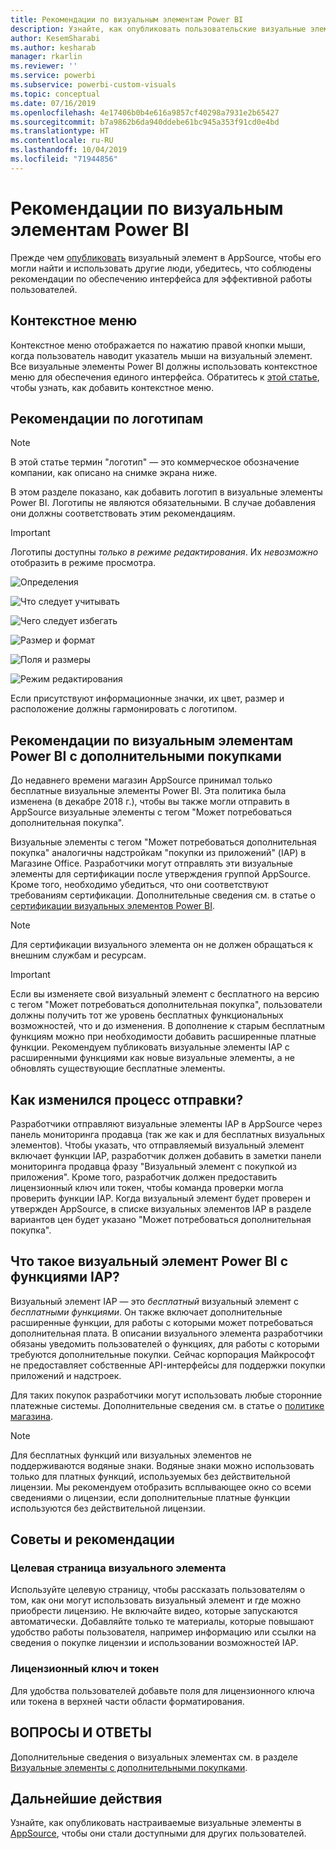 ```yaml
---
title: Рекомендации по визуальным элементам Power BI
description: Узнайте, как опубликовать пользовательские визуальные элементы в AppSource, чтобы они стали доступными для приобретения другими пользователями.
author: KesemSharabi
ms.author: kesharab
manager: rkarlin
ms.reviewer: ''
ms.service: powerbi
ms.subservice: powerbi-custom-visuals
ms.topic: conceptual
ms.date: 07/16/2019
ms.openlocfilehash: 4e17406b0b4e616a9857cf40298a7931e2b65427
ms.sourcegitcommit: b7a9862b6da940ddebe61bc945a353f91cd0e4bd
ms.translationtype: HT
ms.contentlocale: ru-RU
ms.lasthandoff: 10/04/2019
ms.locfileid: "71944856"
---
```

# <a name="guidelines-for-power-bi-visuals"></a>Рекомендации по визуальным элементам Power BI
Прежде чем [опубликовать](https://docs.microsoft.com/power-bi/developer/office-store) визуальный элемент в AppSource, чтобы его могли найти и использовать другие люди, убедитесь, что соблюдены рекомендации по обеспечению интерфейса для эффективной работы пользователей. 

## <a name="context-menu"></a>Контекстное меню
Контекстное меню отображается по нажатию правой кнопки мыши, когда пользователь наводит указатель мыши на визуальный элемент.
Все визуальные элементы Power BI должны использовать контекстное меню для обеспечения единого интерфейса. Обратитесь к [этой статье](https://github.com/Microsoft/PowerBI-visuals/blob/gh-pages/tutorials/building-bar-chart/adding-context-menu-to-the-bar.md), чтобы узнать, как добавить контекстное меню.


## <a name="logo-guidelines"></a>Рекомендации по логотипам
> [!NOTE]
> В этой статье термин "логотип" — это коммерческое обозначение компании, как описано на снимке экрана ниже. 

В этом разделе показано, как добавить логотип в визуальные элементы Power BI. Логотипы не являются обязательными. В случае добавления они должны соответствовать этим рекомендациям. 

> [!IMPORTANT]
> Логотипы доступны *только в режиме редактирования*. Их *невозможно* отобразить в режиме просмотра.


![Определения](media/guidelines-powerbi-visuals/definitions.png)

![Что следует учитывать](media/guidelines-powerbi-visuals/things-to-keep-in-mind.png)

![Чего следует избегать](media/guidelines-powerbi-visuals/things-to-avoid.png)

![Размер и формат](media/guidelines-powerbi-visuals/size-and-format.png)

![Поля и размеры](media/guidelines-powerbi-visuals/margins-and-sizes.png)

![Режим редактирования](media/guidelines-powerbi-visuals/logos-in-edit-mode.png)


Если присутствуют информационные значки, их цвет, размер и расположение должны гармонировать с логотипом.

## <a name="guidelines-for-power-bi-visuals-with-additional-purchases"></a>Рекомендации по визуальным элементам Power BI с дополнительными покупками

До недавнего времени магазин AppSource принимал только бесплатные визуальные элементы Power BI. Эта политика была изменена (в декабре 2018 г.), чтобы вы также могли отправить в AppSource визуальные элементы с тегом "Может потребоваться дополнительная покупка". 

Визуальные элементы с тегом "Может потребоваться дополнительная покупка" аналогичны надстройкам "покупки из приложений" (IAP) в Магазине Office. Разработчики могут отправлять эти визуальные элементы для сертификации после утверждения группой AppSource. Кроме того, необходимо убедиться, что они соответствуют требованиям сертификации. Дополнительные сведения см. в статье о [сертификации визуальных элементов Power BI](../power-bi-custom-visuals-certified.md).

> [!NOTE]
> Для сертификации визуального элемента он не должен обращаться к внешним службам и ресурсам.

>[!IMPORTANT]  
> Если вы изменяете свой визуальный элемент с бесплатного на версию с тегом "Может потребоваться дополнительная покупка", пользователи должны получить тот же уровень бесплатных функциональных возможностей, что и до изменения. В дополнение к старым бесплатным функциям можно при необходимости добавить расширенные платные функции. Рекомендуем публиковать визуальные элементы IAP с расширенными функциями как новые визуальные элементы, а не обновлять существующие бесплатные элементы.

## <a name="what-changed-in-the-submission-process"></a>Как изменился процесс отправки?

Разработчики отправляют визуальные элементы IAP в AppSource через панель мониторинга продавца (так же как и для бесплатных визуальных элементов). Чтобы указать, что отправляемый визуальный элемент включает функции IAP, разработчик должен добавить в заметки панели мониторинга продавца фразу "Визуальный элемент с покупкой из приложения". Кроме того, разработчик должен предоставить лицензионный ключ или токен, чтобы команда проверки могла проверить функции IAP. Когда визуальный элемент будет проверен и утвержден AppSource, в списке визуальных элементов IAP в разделе вариантов цен будет указано "Может потребоваться дополнительная покупка".

## <a name="what-is-a-power-bi-visual-with-iap-features"></a>Что такое визуальный элемент Power BI с функциями IAP?

Визуальный элемент IAP — это *бесплатный* визуальный элемент с *бесплатными функциями*. Он также включает дополнительные расширенные функции, для работы с которыми может потребоваться дополнительная плата. В описании визуального элемента разработчики обязаны уведомить пользователей о функциях, для работы с которыми требуются дополнительные покупки. Сейчас корпорация Майкрософт не предоставляет собственные API-интерфейсы для поддержки покупки приложений и надстроек.

Для таких покупок разработчики могут использовать любые сторонние платежные системы. Дополнительные сведения см. в статье о [политике магазина](https://docs.microsoft.com/office/dev/store/validation-policies#2-apps-or-add-ins-can-display-certain-ads).

> [!NOTE]
> Для бесплатных функций или визуальных элементов не поддерживаются водяные знаки. Водяные знаки можно использовать только для платных функций, используемых без действительной лицензии. Мы рекомендуем отобразить всплывающее окно со всеми сведениями о лицензии, если дополнительные платные функции используются без действительной лицензии.  


## <a name="best-practices"></a>Советы и рекомендации

### <a name="visual-landing-page"></a>Целевая страница визуального элемента

Используйте целевую страницу, чтобы рассказать пользователям о том, как они могут использовать визуальный элемент и где можно приобрести лицензию. Не включайте видео, которые запускаются автоматически. Добавляйте только те материалы, которые повышают удобство работы пользователя, например информацию или ссылки на сведения о покупке лицензии и использовании возможностей IAP.

### <a name="license-key-and-token"></a>Лицензионный ключ и токен

Для удобства пользователей добавьте поля для лицензионного ключа или токена в верхней части области форматирования.

## <a name="faq"></a>ВОПРОСЫ И ОТВЕТЫ

Дополнительные сведения о визуальных элементах см. в разделе [Визуальные элементы с дополнительными покупками](https://docs.microsoft.com/power-bi/power-bi-custom-visuals-faq#visuals-with-additional-purchases).

## <a name="next-steps"></a>Дальнейшие действия

Узнайте, как опубликовать настраиваемые визуальные элементы в [AppSource](office-store.md), чтобы они стали доступными для других пользователей.
